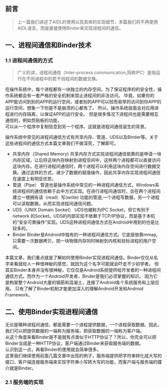 ## 前言

> 上一篇我们讲述了AIDL的使用以及具体的实现细节，本篇我们将不再使用AIDL语言，而是直接使用Binder来实现进程间的通信。

## 一、进程间通信和Binder技术

### 1.1 进程间通信的方式

> 广义的讲，进程间通信（Inter-process communication,简称IPC）是指运行在不同进程中的若干线程间的数据交换。

在操作系统中，每个进程都有一块独立的内存空间。为了保证程序的的安全性，操作系统都会有一套严格的安全机制来禁止进程间的非法访问。
毕竟，如果你的APP能访问到别的APP的运行空间，或者别的APP可以轻而易举的访问到你APP的运行空间，想象一下你是不是崩溃的心都有了。
所以，操作系统层面会对应用进程进行内存隔离，以保证APP的运行安全。 但是很多情况下进程间也是需要相互通信的，例如剪贴板的功能，  
可以从一个程序中复制信息到另一个程序。这就是进程间通信诞生的背景。

操作系统中常见的进程间通信方式有共享内存、管道、UDS以及Binder等。关于这些进程间的通信方式本篇文章我们不做深究，了解即可。

- 共享内存（Shared Memory)
  共享内存方式实现进程间通信依靠的是申请一块内存区域，让后将这块内存映射到进程空间中，这样两个进程都可以直接访问这块内存。在进行进程间通信时，两个进程可以利用这块内存空间进行数据交换。通过这样的方式，减少了数据的赋值操作，因此共享内存实现进程间通信在速度上有明显优势。
- 管道（Pipe） 管道也是操作系统中常见的一种进程间通信方式，Windows系统进程间的通信依赖于此中方式实现。在进行进程间通信时，会在两个进程间建立一根拥有读（read）写(write)
  功能的管道,一个进程写数据，另一个进程可以读取数据，从而实现进程间通信问题。
- UDS（UNIX Domain Socket） UDS也被称为IPC Socket，但它有别于network
  的Socket。UDS的内部实现不依赖于TCP/IP协议，而是基于本机的“安全可靠操作”实现。UDS这种进程间通信方式在Android中用到的也是比较多的。
- Binder Binder是Android中独有的一种进程间通信方式。它底层依靠mmap,只需要一次数据拷贝，把一块物理内存同时映射到内核和目标进程的用户空间。

本篇文章，我们重点就是了解如何使用Binder实现进程间通信。Binder仅仅从名字来看就给人一种很神秘的感觉，就因为这个名字可能就会吓走不少初学者。
但其实Binder本身并没有很神秘，它仅仅是Android系统提供给开发者的一种进程间通信方式。而作为一个Android开发者，Binder是我们必须掌握的知识。
因为它是构架整个Android大厦的钢筋和混凝土，连接了Android各个系统服务和上层应用。 只有了解了Binder机制才能更加深入的理解Android开发和Android Framework。

## 二、使用Binder实现进程间通信

无论是哪种进程间通信，都是需要一个进程提供数据，一个进程获取数据。因此，我们可以把提供数据的一端称为服务端，把获取数据的一端称为客户端。  
从这个角度来看Binder是不是就有点类似于HTTP协议了？所以，你完全可以把Binder当成是一种HTTP协议，客户端通过Binder来获取服务端的数据。  
认识到这一点，再看Binder的使用就会简单很多。   
这里我们继续使用前面几篇文章中出现的例子，服务端提供把字符串转化成大写的接口，客户端连接服务端来实现字符串小写转大写的功能，而客户端与服务端的媒介就是Binder。

### 2.1 服务端的实现

```java

```










